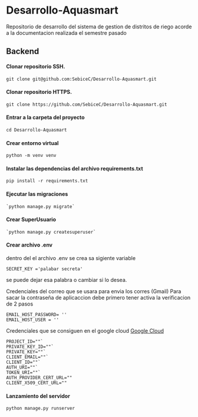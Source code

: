 # Desarrollo-Aquasmart
Repositorio de desarrollo del sistema de gestion de distritos de riego acorde a la documentacion realizada el semestre pasado
## Backend

#### Clonar repositorio SSH.
`git clone git@github.com:SebiceC/Desarrollo-Aquasmart.git `

#### Clonar repositorio HTTPS.
`git clone https://github.com/SebiceC/Desarrollo-Aquasmart.git `

#### Entrar a la carpeta del proyecto
`cd Desarrollo-Aquasmart`

#### Crear entorno virtual
`python -m venv venv`

#### Instalar las dependencias del archivo requirements.txt
`pip install -r requirements.txt`

#### Ejecutar las migraciones

    `python manage.py migrate`

#### Crear SuperUsuario

    `python manage.py createsuperuser`

#### Crear archivo .env
dentro del el archivo .env se crea sa sigiente variable

    SECRET_KEY ='palabar secreta'

se puede dejar esa palabra o cambiar si lo desea.

Credenciales  del correo que se usara para envia los corres (Gmail)
Para sacar la contraseña de aplicaccion debe primero tener activa la verificacion de 2 pasos

    EMAIL_HOST_PASSWORD= ''
    EMAIL_HOST_USER = ''

Credenciales que se consiguen en el google cloud
[Google Cloud](https://console.cloud.google.com/projectselector2/iam-admin/)

    PROJECT_ID=""`
    PRIVATE_KEY_ID=""`
    PRIVATE_KEY=""`
    CLIENT_EMAIL=""`
    CLIENT_ID=""`
    AUTH_URI=""`
    TOKEN_URI=""`
    AUTH_PROVIDER_CERT_URL=""
    CLIENT_X509_CERT_URL=""

#### Lanzamiento del servidor
`python manage.py runserver`
